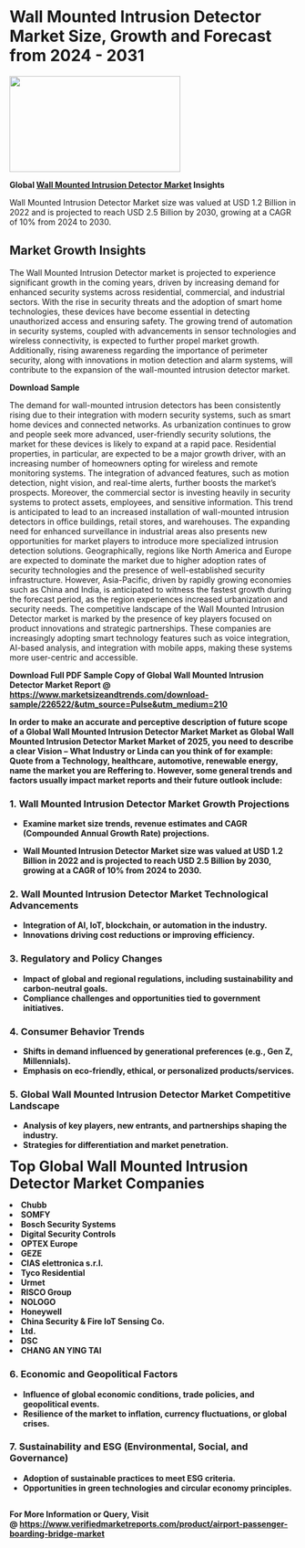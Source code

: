 <H1>Wall Mounted Intrusion Detector Market Size, Growth and Forecast from 2024 - 2031</H1><img class="aligncenter size-medium wp-image-584254" src="https://thirdeyenews.in/wp-content/uploads/2024/09/Global-Market-Research-300x168.jpeg" alt="" width="300" height="168" /><p><strong>Global&nbsp;<a href="https://www.marketsizeandtrends.com/download-sample/226522/&amp;utm_source=Pulse&amp;utm_medium=210">Wall Mounted Intrusion Detector Market</a> Insights</strong></p><p>Wall Mounted Intrusion Detector Market size was valued at USD 1.2 Billion in 2022 and is projected to reach USD 2.5 Billion by 2030, growing at a CAGR of 10% from 2024 to 2030.</p><p><h2>Market Growth Insights</h2> <p>The Wall Mounted Intrusion Detector market is projected to experience significant growth in the coming years, driven by increasing demand for enhanced security systems across residential, commercial, and industrial sectors. With the rise in security threats and the adoption of smart home technologies, these devices have become essential in detecting unauthorized access and ensuring safety. The growing trend of automation in security systems, coupled with advancements in sensor technologies and wireless connectivity, is expected to further propel market growth. Additionally, rising awareness regarding the importance of perimeter security, along with innovations in motion detection and alarm systems, will contribute to the expansion of the wall-mounted intrusion detector market.</p> <p><strong>Download Sample</strong></p> <p>The demand for wall-mounted intrusion detectors has been consistently rising due to their integration with modern security systems, such as smart home devices and connected networks. As urbanization continues to grow and people seek more advanced, user-friendly security solutions, the market for these devices is likely to expand at a rapid pace. Residential properties, in particular, are expected to be a major growth driver, with an increasing number of homeowners opting for wireless and remote monitoring systems. The integration of advanced features, such as motion detection, night vision, and real-time alerts, further boosts the market’s prospects. Moreover, the commercial sector is investing heavily in security systems to protect assets, employees, and sensitive information. This trend is anticipated to lead to an increased installation of wall-mounted intrusion detectors in office buildings, retail stores, and warehouses. The expanding need for enhanced surveillance in industrial areas also presents new opportunities for market players to introduce more specialized intrusion detection solutions. Geographically, regions like North America and Europe are expected to dominate the market due to higher adoption rates of security technologies and the presence of well-established security infrastructure. However, Asia-Pacific, driven by rapidly growing economies such as China and India, is anticipated to witness the fastest growth during the forecast period, as the region experiences increased urbanization and security needs. The competitive landscape of the Wall Mounted Intrusion Detector market is marked by the presence of key players focused on product innovations and strategic partnerships. These companies are increasingly adopting smart technology features such as voice integration, AI-based analysis, and integration with mobile apps, making these systems more user-centric and accessible. <p><strong></p><p><span class=""><strong>Download Full PDF Sample Copy of Global Wall Mounted Intrusion Detector Market Report</strong> @ <a href="https://www.marketsizeandtrends.com/download-sample/226522/&amp;utm_source=Pulse&amp;utm_medium=210" target="_blank">https://www.marketsizeandtrends.com/download-sample/226522/&amp;utm_source=Pulse&amp;utm_medium=210</a></span></p><p>In order to make an accurate and perceptive description of future scope of a Global&nbsp;Wall Mounted Intrusion Detector Market Market as Global&nbsp;Wall Mounted Intrusion Detector Market Market of 2025, you need to describe a clear Vision &ndash; What Industry or Linda can you think of for example: Quote from a Technology, healthcare, automotive, renewable energy, name the market you are Reffering to. However, some general trends and factors usually impact market reports and their future outlook include:</p><h3>1.&nbsp;<strong>Wall Mounted Intrusion Detector Market Growth Projections</strong></h3><ul><li>Examine market size trends, revenue estimates and CAGR (Compounded Annual Growth Rate) projections.</li><li><p>Wall Mounted Intrusion Detector Market size was valued at USD 1.2 Billion in 2022 and is projected to reach USD 2.5 Billion by 2030, growing at a CAGR of 10% from 2024 to 2030.</p></li></ul><h3>2.&nbsp;<strong>Wall Mounted Intrusion Detector Market Technological Advancements</strong></h3><ul><li>Integration of AI, IoT, blockchain, or automation in the industry.</li><li>Innovations driving cost reductions or improving efficiency.</li></ul><h3>3.&nbsp;<strong>Regulatory and Policy Changes</strong></h3><ul><li>Impact of global and regional regulations, including sustainability and carbon-neutral goals.</li><li>Compliance challenges and opportunities tied to government initiatives.</li></ul><h3>4.&nbsp;<strong>Consumer Behavior Trends</strong></h3><ul><li>Shifts in demand influenced by generational preferences (e.g., Gen Z, Millennials).</li><li>Emphasis on eco-friendly, ethical, or personalized products/services.</li></ul><h3>5.&nbsp;<strong>Global Wall Mounted Intrusion Detector Market Competitive Landscape</strong></h3><ul><li>Analysis of key players, new entrants, and partnerships shaping the industry.</li><li>Strategies for differentiation and market penetration.</li></ul><p data-pm-slice="1 1 []"><span style="color: inherit; font-family: inherit; font-size: 25px;">Top Global Wall Mounted Intrusion Detector Market Companies</span></p><div class="" data-test-id=""><p><li>Chubb</li><li> SOMFY</li><li> Bosch Security Systems</li><li> Digital Security Controls</li><li> OPTEX Europe</li><li> GEZE</li><li> CIAS elettronica s.r.l.</li><li> Tyco Residential</li><li> Urmet</li><li> RISCO Group</li><li> NOLOGO</li><li> Honeywell</li><li> China Security & Fire IoT Sensing Co.</li><li> Ltd.</li><li> DSC</li><li> CHANG AN YING TAI</li></p></div><h3>6.&nbsp;<strong>Economic and Geopolitical Factors</strong></h3><ul><li>Influence of global economic conditions, trade policies, and geopolitical events.</li><li>Resilience of the market to inflation, currency fluctuations, or global crises.</li></ul><h3>7.&nbsp;<strong>Sustainability and ESG (Environmental, Social, and Governance)</strong></h3><ul><li>Adoption of sustainable practices to meet ESG criteria.</li><li>Opportunities in green technologies and circular economy principles.</li></ul><h2><strong style="font-size: 14px;">For More Information or Query, Visit @&nbsp;</strong><a style="background-color: #ffffff; font-size: 14px;" href="https://www.marketsizeandtrends.com/report/wall-mounted-intrusion-detector-market/" target="_blank">https://www.verifiedmarketreports.com/product/airport-passenger-boarding-bridge-market</a></h2>
